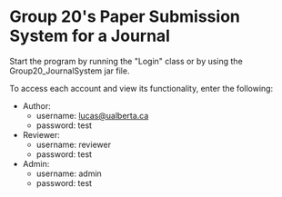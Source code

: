 # Group 20's Paper Submission System for a Journal

Start the program by running the "Login" class or by using the Group20_JournalSystem jar file.

To access each account and view its functionality, enter the following:
  - Author:
    - username: lucas@ualberta.ca
    - password: test
  - Reviewer:
    - username: reviewer
    - password: test
  - Admin:
    - username: admin
    - password: test
